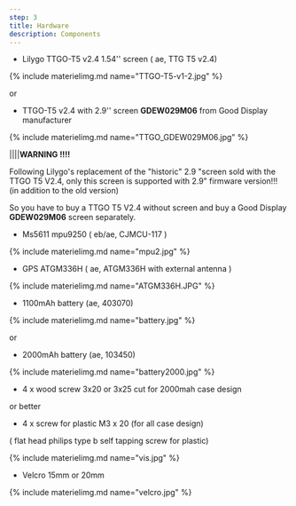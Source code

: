 ```yaml
---
step: 3
title: Hardware
description: Components
---
```


* Lilygo TTGO-T5 v2.4 1.54'' screen ( ae, TTG T5 v2.4) 

{% include materielimg.md name="TTGO-T5-v1-2.jpg" %}

or    
    
* TTGO-T5 v2.4 with 2.9'' screen **GDEW029M06** from Good Display manufacturer 
 
{% include materielimg.md name="TTGO_GDEW029M06.jpg" %}

||||**WARNING !!!!**

Following Lilygo's replacement of the "historic" 2.9 "screen sold with the TTGO T5 V2.4, only this screen is supported with 2.9" firmware version!!! (in addition to the old version)

So you have to buy a TTGO T5 V2.4 without screen and buy a Good Display **GDEW029M06** screen separately.




* Ms5611 mpu9250 ( eb/ae, CJMCU-117 )

{% include materielimg.md name="mpu2.jpg" %}

* GPS ATGM336H  ( ae, ATGM336H with external antenna )

{% include materielimg.md name="ATGM336H.JPG" %}

* 1100mAh battery (ae, 403070)

{% include materielimg.md name="battery.jpg" %}
    
or    
    
*  2000mAh battery (ae, 103450)

{% include materielimg.md name="battery2000.jpg" %}
		
* 4 x wood screw 3x20 or 3x25 cut for 2000mah case design
   
or better
   
* 4 x screw for plastic M3 x 20  (for all case design)  
 
( flat head philips type b self tapping screw for plastic)

{% include materielimg.md name="vis.jpg" %}
	 
* Velcro 15mm or 20mm

{% include materielimg.md name="velcro.jpg" %}

